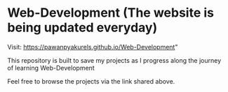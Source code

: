 # Web-Development (The website is being updated everyday)
Visit: https://pawanpyakurels.github.io/Web-Development" 
<p>This repository is built to save my projects as I progress along the journey of learning Web-Development</p>
<p> Feel free to browse the projects via the link shared above.
